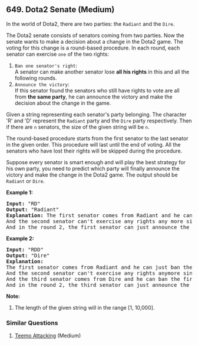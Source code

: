 ## 649. Dota2 Senate (Medium)

<p>
In the world of Dota2, there are two parties: the <code>Radiant</code> and the <code>Dire</code>.
</p>

<p>
The Dota2 senate consists of senators coming from two parties. Now the senate wants to make a decision about a change in the Dota2 game. The voting for this change is a round-based procedure. In each round, each senator can exercise <code>one</code> of the two rights:
<ol>
<li><code>Ban one senator's right</code>: <br/>A senator can make another senator lose <b>all his rights</b> in this and all the following rounds.</li>
<li><code>Announce the victory</code>: <br/>If this senator found the senators who still have rights to vote are all from <b>the same party</b>, he can announce the victory and make the decision about the change in the game.</li>
</ol>
</p>

<p>
Given a string representing each senator's party belonging. The character 'R' and 'D' represent the <code>Radiant</code> party and the <code>Dire</code> party respectively. Then if there are <code>n</code> senators, the size of the given string will be <code>n</code>.
</p>

<p>
The round-based procedure starts from the first senator to the last senator in the given order. This procedure will last until the end of voting. All the senators who have lost their rights will be skipped during the procedure.
</p>

<p>
Suppose every senator is smart enough and will play the best strategy for his own party, you need to predict which party will finally announce the victory and make the change in the Dota2 game. The output should be <code>Radiant</code> or <code>Dire</code>.
</p>

<p><b>Example 1:</b><br />
<pre>
<b>Input:</b> "RD"
<b>Output:</b> "Radiant"
<b>Explanation:</b> The first senator comes from Radiant and he can just ban the next senator's right in the round 1. <br/>And the second senator can't exercise any rights any more since his right has been banned. <br/>And in the round 2, the first senator can just announce the victory since he is the only guy in the senate who can vote.
</pre>
</p>


<p><b>Example 2:</b><br />
<pre>
<b>Input:</b> "RDD"
<b>Output:</b> "Dire"
<b>Explanation:</b> 
The first senator comes from Radiant and he can just ban the next senator's right in the round 1. <br/>And the second senator can't exercise any rights anymore since his right has been banned. <br/>And the third senator comes from Dire and he can ban the first senator's right in the round 1. <br/>And in the round 2, the third senator can just announce the victory since he is the only guy in the senate who can vote.
</pre>
</p>

<p><b>Note:</b><br>
<ol>
<li>The length of the given string will in the range [1, 10,000].</li>
</ol>
</p>

### Similar Questions
  1. [Teemo Attacking](https://github.com/openset/leetcode/tree/master/solution/teemo-attacking) (Medium)
